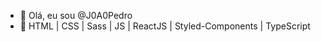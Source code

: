 - 👋 Olá, eu sou @J0A0Pedro
- 🌱 HTML | CSS | Sass | JS | ReactJS | Styled-Components | TypeScript 
<!---
J0A0Pedro/J0A0Pedro is a ✨ special ✨ repository because its `README.md` (this file) appears on your GitHub profile.
You can click the Preview link to take a look at your change
